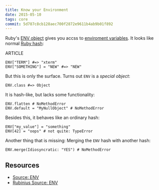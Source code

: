 ```yaml
---
title: Know your Environment
date: 2015-05-10
tags: core
commit: 5d787c8cb128aec700f2872e9611b4ab9b01f892
---
```


Ruby's [ENV object](http://ruby-doc.org/core-2.2.2/ENV.html) gives you accss to [enviroment variables](http://en.wikipedia.org/wiki/Environment_variable). It looks like normal [Ruby hash](http://ruby-doc.org/core-2.2.2/Hash.html):

ARTICLE

    ENV["TERM"] #=> "xterm"
    ENV["SOMETHING"] = "NEW" #=> "NEW"

But this is only the surface. Turns out `ENV` is a *special object*:

    ENV.class #=> Object

It is hash-like, but lacks some functionality:

    ENV.flatten # NoMethodError
    ENV.default = "MyNullObject" # NoMethodError

Besides this, it behaves like an ordinary hash:

    ENV["my_value"] = "something"
    ENV[42] = "oops" # not quite: TypeError

Another thing that is missing: Merging the `ENV` hash with another hash:

    ENV.merge(Idiosyncratic: "YES") # NoMethodError

## Resources

- [Source: ENV](https://github.com/ruby/ruby/blob/trunk/hash.c)
- [Rubinius Source: ENV](https://github.com/rubinius/rubinius/blob/master/kernel/common/env.rb)